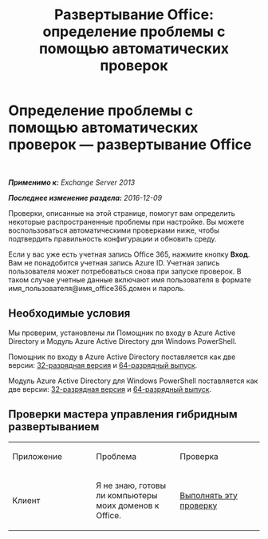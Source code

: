 ﻿---
title: 'Развертывание Office: определение проблемы с помощью автоматических проверок'
TOCTitle: Определение проблемы с помощью автоматических проверок — развертывание Office
ms:assetid: 77d4587c-7fd5-4231-931e-3d6608e622f4
ms:mtpsurl: https://technet.microsoft.com/ru-ru/library/Dn793978(v=EXCHG.150)
ms:contentKeyID: 62633048
ms.date: 05/22/2018
mtps_version: v=EXCHG.150
ms.translationtype: MT
---

# Определение проблемы с помощью автоматических проверок — развертывание Office

 

_**Применимо к:** Exchange Server 2013_

_**Последнее изменение раздела:** 2016-12-09_

Проверки, описанные на этой странице, помогут вам определить некоторые распространенные проблемы при настройке. Вы можете воспользоваться автоматическими проверками ниже, чтобы подтвердить правильность конфигурации и обновить среду.

Если у вас уже есть учетная запись Office 365, нажмите кнопку **Вход**. Вам не понадобится учетная запись Azure ID. Учетная запись пользователя может потребоваться снова при запуске проверок. В таком случае учетные данные включают имя пользователя в формате имя\_пользователя@имя\_office365.домен и пароль.

## Необходимые условия

Мы проверим, установлены ли Помощник по входу в Azure Active Directory и Модуль Azure Active Directory для Windows PowerShell.

Помощник по входу в Azure Active Directory поставляется как две версии: [32-разрядная версия](https://go.microsoft.com/fwlink/?linkid=286261) и [64-разрядный выпуск](https://go.microsoft.com/fwlink/?linkid=286262).

Модуль Azure Active Directory для Windows PowerShell поставляется как две версии: [32-разрядная версия](https://go.microsoft.com/fwlink/?linkid=286258) и [64-разрядный выпуск](https://go.microsoft.com/fwlink/?linkid=286259).

## Проверки мастера управления гибридным развертыванием


<table>
<colgroup>
<col style="width: 33%" />
<col style="width: 33%" />
<col style="width: 33%" />
</colgroup>
<tbody>
<tr class="odd">
<td><p>Приложение</p></td>
<td><p>Проблема</p></td>
<td><p>Проверка</p></td>
</tr>
<tr class="even">
<td><p>Клиент</p></td>
<td><p>Я не знаю, готовы ли компьютеры моих доменов к Office.</p></td>
<td><p><a href="https://go.microsoft.com/?linkid=9834911">Выполнять эту проверку</a></p></td>
</tr>
</tbody>
</table>

